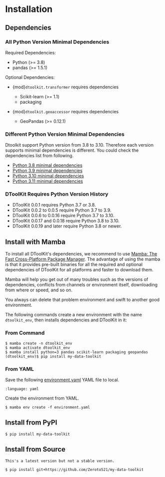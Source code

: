 # Installation

## Dependencies

### All Python Version Minimal Dependencies

Required Dependencies:

- Python (>= 3.8)
- pandas (>= 1.5.1)

Optional Dependencies:

- {mod}`dtoolkit.transformer` requires dependencies

  - Scikit-learn (>= 1.1)
  - packaging

- {mod}`dtoolkit.geoaccessor` requires dependencies

  - GeoPandas (>= 0.12.1)

### Different Python Version Minimal Dependencies

Dtoolkit support Python version from 3.8 to 3.10.
Therefore each version supports minimal dependencies is different.
You could check the dependencies list from following.

- [Python 3.8 minimal dependencies](https://github.com/Zeroto521/my-data-toolkit/blob/main/ci/env/38-minimal.yaml)
- [Python 3.9 minimal dependencies](https://github.com/Zeroto521/my-data-toolkit/blob/main/ci/env/39-minimal.yaml)
- [Python 3.10 minimal dependencies](https://github.com/Zeroto521/my-data-toolkit/blob/main/ci/env/310-minimal.yaml)
- [Python 3.11 minimal dependencies](https://github.com/Zeroto521/my-data-toolkit/blob/main/ci/env/311-minimal.yaml)

### DToolKit Requires Python Version History

- DToolKit 0.0.1 requires Python 3.7 or 3.8.
- DToolKit 0.0.2 to 0.0.5 require Python 3.7 to 3.9.
- DToolKit 0.0.6 to 0.0.16 require Python 3.7 to 3.10.
- DToolKit 0.0.17 and 0.0.18 require Python 3.8 to 3.10.
- DToolKit 0.0.19 and later require Python 3.8 or newer.

## Install with Mamba

To install all DToolKit's dependencies, we recommend to use [Mamba: The Fast Cross-Platform Package Manager](https://mamba.readthedocs.io/).
The advantage of using the mamba is that it provides pre-built binaries for all the
required and optional dependencies of DToolKit for all platforms and faster to download them.

Mamba will help you get out of many troubles such as the versions of dependencies,
conflicts from channels or environment itself, downloading from where or speed, and so on.

You always can delete that problem environment and swift to another good environment.

The following commands create a new environment with the name `dtoolkit_env`,
then installs dependencies and DToolKit in it:

### From Command

```console
$ mamba create -n dtoolkit_env
$ mamba activate dtoolkit_env
$ mamba install python=3 pandas scikit-learn packaging geopandas
(dtoolkit_env)$ pip install my-data-toolkit
```

### From YAML

Save the following [environment.yaml](../../../environment.yaml) YAML file to local.

```{literalinclude} ../../../environment.yaml
:language: yaml
```

Create the environment from YAML.

```console
$ mamba env create -f environment.yaml
```

## Install from PyPI

```console
$ pip install my-data-toolkit
```

## Install from Source

```{warning}
This's a latest version but not a stable version.
```

```console
$ pip install git+https://github.com/Zeroto521/my-data-toolkit
```
